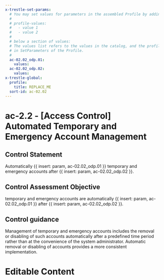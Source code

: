 ```yaml
---
x-trestle-set-params:
  # You may set values for parameters in the assembled Profile by adding
  #
  # profile-values:
  #   - value 1
  #   - value 2
  #
  # below a section of values:
  # The values list refers to the values in the catalog, and the profile-values represent values
  # in SetParameters of the Profile.
  #
  ac-02.02_odp.01:
    values:
  ac-02.02_odp.02:
    values:
x-trestle-global:
  profile:
    title: REPLACE_ME
  sort-id: ac-02.02
---
```


# ac-2.2 - \[Access Control\] Automated Temporary and Emergency Account Management

## Control Statement

Automatically {{ insert: param, ac-02.02_odp.01 }} temporary and emergency accounts after {{ insert: param, ac-02.02_odp.02 }}.

## Control Assessment Objective

temporary and emergency accounts are automatically {{ insert: param, ac-02.02_odp.01 }} after {{ insert: param, ac-02.02_odp.02 }}.

## Control guidance

Management of temporary and emergency accounts includes the removal or disabling of such accounts automatically after a predefined time period rather than at the convenience of the system administrator. Automatic removal or disabling of accounts provides a more consistent implementation.

# Editable Content

<!-- Make additions and edits below -->
<!-- The above represents the contents of the control as received by the profile, prior to additions. -->
<!-- If the profile makes additions to the control, they will appear below. -->
<!-- The above markdown may not be edited but you may edit the content below, and/or introduce new additions to be made by the profile. -->
<!-- If there is a yaml header at the top, parameter values may be edited. Use --set-parameters to incorporate the changes during assembly. -->
<!-- The content here will then replace what is in the profile for this control, after running profile-assemble. -->
<!-- The current profile has no added parts for this control, but you may add new ones here. -->
<!-- Each addition must have a heading either of the form ## Control my_addition_name -->
<!-- or ## Part a. (where the a. refers to one of the control statement labels.) -->
<!-- "## Control" parts are new parts added after the statement part. -->
<!-- "## Part" parts are new parts added into the top-level statement part with that label. -->
<!-- Subparts may be added with nested hash levels of the form ### My Subpart Name -->
<!-- underneath the parent ## Control or ## Part being added -->
<!-- See https://ibm.github.io/compliance-trestle/tutorials/ssp_profile_catalog_authoring/ssp_profile_catalog_authoring for guidance. -->
